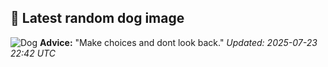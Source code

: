 ## 🐶 Latest random dog image
![Dog](https://images.dog.ceo/breeds/coonhound/n02089078_3443.jpg)
**Advice:** "Make choices and dont look back."
*Updated: 2025-07-23 22:42 UTC*
